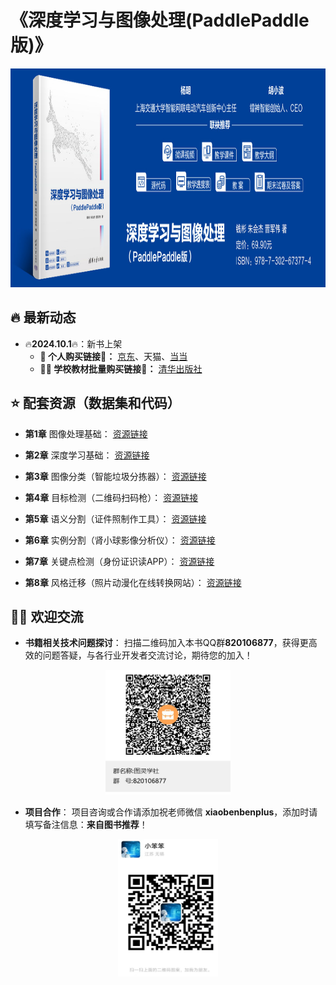# 《深度学习与图像处理(PaddlePaddle版)》

<div align='center'>
  <img src='./docs/book.jpg'width='900' height='350'/>
</div>

## 🔥 最新动态

- 🔥**2024.10.1**🔥：新书上架
  - **💙 个人购买链接🔗：** [京东](https://item.jd.com/14830420.html)、天猫、[当当](http://product.dangdang.com/29800280.html)
  - **👩‍🏫 学校教材批量购买链接🔗：** [清华出版社](https://www.tup.tsinghua.edu.cn/booksCenter/book_09607601.html)


## ⭐ 配套资源（数据集和代码）
* **第1章** 图像处理基础：
[资源链接](https://aistudio.baidu.com/datasetdetail/253430)

* **第2章** 深度学习基础：
[资源链接](https://aistudio.baidu.com/datasetdetail/252154)

* **第3章** 图像分类（智能垃圾分拣器）：
[资源链接](https://aistudio.baidu.com/datasetdetail/251514)

* **第4章** 目标检测（二维码扫码枪）：
[资源链接](https://aistudio.baidu.com/datasetdetail/103078)

* **第5章** 语义分割（证件照制作工具）：
[资源链接](https://aistudio.baidu.com/datasetdetail/253252)

* **第6章** 实例分割（肾小球影像分析仪）：
[资源链接](https://aistudio.baidu.com/datasetdetail/240620)

* **第7章** 关键点检测（身份证识读APP）：
[资源链接](https://aistudio.baidu.com/datasetdetail/237276)

* **第8章** 风格迁移（照片动漫化在线转换网站）：
[资源链接](https://aistudio.baidu.com/datasetdetail/244532)


## 🧙‍♂️ 欢迎交流
* **书籍相关技术问题探讨**：
扫描二维码加入本书QQ群**820106877**，获得更高效的问题答疑，与各行业开发者交流讨论，期待您的加入！
<div align='center'>
  <img src='./docs/qq.jpg'width='200' height='200'/>
</div>

* **项目合作**：
项目咨询或合作请添加祝老师微信 **xiaobenbenplus**，添加时请填写备注信息：**来自图书推荐**！
<div align='center'>
  <img src='./docs/wechat.jpg'width='160' height='220'/>
</div>
